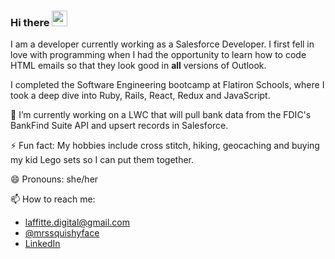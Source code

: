 ### Hi there <img src="https://media.giphy.com/media/LOnt6uqjD9OexmQJRB/giphy.gif" width="25px" />
I am a developer currently working as a Salesforce Developer. I first fell in love with programming when I had the opportunity to learn how to code HTML emails so that they look good in **all** versions of Outlook. 

I completed the Software Engineering bootcamp at Flatiron Schools, where I took a deep dive into Ruby, Rails, React, Redux and JavaScript.

🔭 I’m currently working on a LWC that will pull bank data from the FDIC's BankFind Suite API and upsert records in Salesforce.

⚡ Fun fact: My hobbies include cross stitch, hiking, geocaching and buying my kid Lego sets so I can put them together. 

😄 Pronouns: she/her

📫 How to reach me:
- [laffitte.digital@gmail.com](mailto:laffitte.digital@gmail.com)
- [@mrssquishyface](https://twitter.com/mrssquishyface)
- [LinkedIn](https://www.linkedin.com/in/lizlaffitte/)

<!--
**LizLaffitte/lizlaffitte** is a ✨ _special_ ✨ repository because its `README.md` (this file) appears on your GitHub profile.

Here are some ideas to get you started:
- 🌱 I’m currently learning ...
- 👯 I’m looking to collaborate on ...
- 🤔 I’m looking for help with ...
- 💬 Ask me about ...
- 📫 How to reach me: ...
- 😄 Pronouns: ...
- ⚡ Fun fact: ...
-->
